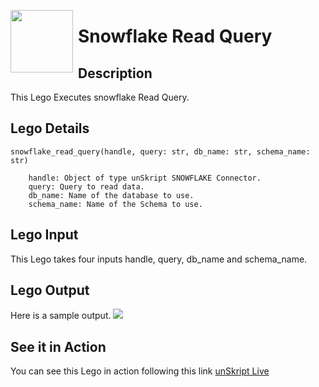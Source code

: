 [<img align="left" src="https://unskript.com/assets/favicon.png" width="100" height="100" style="padding-right: 5px">](https://unskript.com/assets/favicon.png) 
<h1>Snowflake Read Query</h1>

## Description
This Lego Executes snowflake Read Query.


## Lego Details

    snowflake_read_query(handle, query: str, db_name: str, schema_name: str)

        handle: Object of type unSkript SNOWFLAKE Connector.
        query: Query to read data.
        db_name: Name of the database to use.
        schema_name: Name of the Schema to use.


## Lego Input
This Lego takes four inputs handle, query, db_name  and schema_name. 

## Lego Output
Here is a sample output.
<img src="./1.png">


## See it in Action

You can see this Lego in action following this link [unSkript Live](https://us.app.unskript.io)